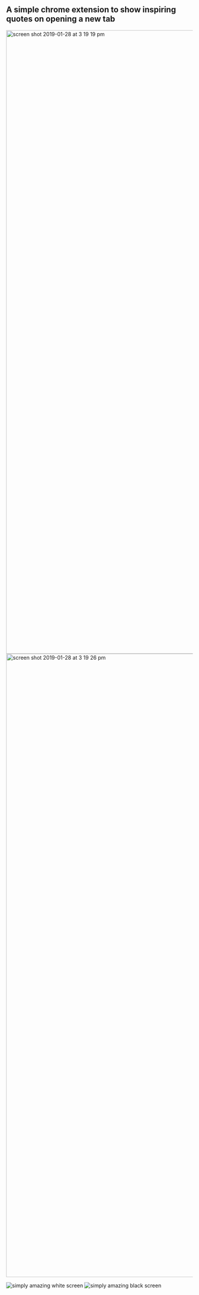 ## A simple chrome extension to show inspiring quotes on opening a new tab

<img width="1680" alt="screen shot 2019-01-28 at 3 19 19 pm" src="https://user-images.githubusercontent.com/12582488/51867076-2fce2a00-2310-11e9-8215-b175343d033f.png">
<img width="1680" alt="screen shot 2019-01-28 at 3 19 26 pm" src="https://user-images.githubusercontent.com/12582488/51867077-2fce2a00-2310-11e9-8902-7a7cd1d1745c.png">

![simply amazing white screen](https://user-images.githubusercontent.com/12582488/51930671-b80c0800-23c0-11e9-8289-fc0e1e60d967.png)
![simply amazing black screen](https://user-images.githubusercontent.com/12582488/51930672-b80c0800-23c0-11e9-8199-194440131f99.png)

